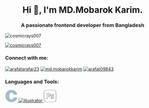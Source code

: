 <h1 align="center">Hi 👋, I'm MD.Mobarok Karim.</h1>
<h3 align="center">A passionate frontend developer from Bangladesh</h3>

<p align="left"> <img src="https://komarev.com/ghpvc/?username=cosmicrays007&label=Profile%20views&color=0e75b6&style=flat" alt="cosmicrays007" /> </p>

<p align="left"> <a href="https://github.com/ryo-ma/github-profile-trophy"><img src="https://github-profile-trophy.vercel.app/?username=cosmicrays007" alt="cosmicrays007" /></a> </p>

<h3 align="left">Connect with me:</h3>
<p align="left">
<a href="https://fb.com/arafatarafar23" target="blank"><img align="center" src="https://raw.githubusercontent.com/rahuldkjain/github-profile-readme-generator/master/src/images/icons/Social/facebook.svg" alt="arafatarafar23" height="30" width="40" /></a>
<a href="https://instagram.com/md.mobarokkarim" target="blank"><img align="center" src="https://raw.githubusercontent.com/rahuldkjain/github-profile-readme-generator/master/src/images/icons/Social/instagram.svg" alt="md.mobarokkarim" height="30" width="40" /></a>
<a href="https://discord.gg/arafat09843" target="blank"><img align="center" src="https://raw.githubusercontent.com/rahuldkjain/github-profile-readme-generator/master/src/images/icons/Social/discord.svg" alt="arafat09843" height="30" width="40" /></a>
</p>

<h3 align="left">Languages and Tools:</h3>
<p align="left"> <a href="https://www.cprogramming.com/" target="_blank" rel="noreferrer"> <img src="https://raw.githubusercontent.com/devicons/devicon/master/icons/c/c-original.svg" alt="c" width="40" height="40"/> </a> <a href="https://www.adobe.com/in/products/illustrator.html" target="_blank" rel="noreferrer"> <img src="https://www.vectorlogo.zone/logos/adobe_illustrator/adobe_illustrator-icon.svg" alt="illustrator" width="40" height="40"/> </a> <a href="https://www.photoshop.com/en" target="_blank" rel="noreferrer"> <img src="https://raw.githubusercontent.com/devicons/devicon/master/icons/photoshop/photoshop-line.svg" alt="photoshop" width="40" height="40"/> </a> </p>

